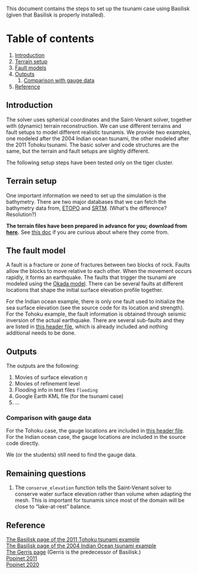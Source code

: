This document contains the steps to set up the tsunami case using Basilisk (given that Basilisk is properly installed).

# Table of contents
1. [Introduction](#introduction)
2. [Terrain setup](#paragraph1)
3. [Fault models](#paragraph2)
4. [Outputs](#outputs)
    1. [Comparison with gauge data](#gauge)
6. [Reference](#reference)

## Introduction <a name="introduction"></a>
The solver uses spherical coordinates and the Saint-Venant solver, together with (dynamic) terrain reconstruction. We can use different terrains and fault setups to model different realistic tsunamis. We provide two examples, one modeled after the 2004 Indian ocean tsunami, the other modeled after the 2011 Tohoku tsunami. The basic solver and code structures are the same, but the terrain and fault setups are slightly different.

The following setup steps have been tested only on the tiger cluster.

## Terrain setup <a name="paragraph1"></a>
One important information we need to set up the simulation is the bathymetry. There are two major databases that we can fetch the bathymetry data from, [ETOPO](https://www.ncei.noaa.gov/products/etopo-global-relief-model) and [SRTM](https://www.usgs.gov/centers/eros/science/usgs-eros-archive-digital-elevation-shuttle-radar-topography-mission-srtm). (What's the difference? Resolution?)

**The terrain files have been prepared in advance for you; download from [here](https://drive.google.com/drive/folders/1bUBvUA6-bmJLVJDFnRKHl1B_VCOzAT4V?usp=sharing).** See [this doc](https://github.com/jiarong-wu/ENV-330-Ocean-Waves/blob/main/terrain_prep.md) if you are curious about where they come from.
 
## The fault model <a name="paragraph2"></a>
A fault is a fracture or zone of fractures between two blocks of rock. Faults allow the blocks to move relative to each other. When the movement occurs rapidly, it forms an earthquake. The faults that trigger the tsunami are modeled using the [Okada model](http://basilisk.fr/src/okada.h). There can be several faults at different locations that shape the initial surface elevation profile together.

For the Indian ocean example, there is only one fault used to initialize the sea surface elevation (see the source code for its location and strength).
For the Tohoku example, the fault information is obtained through seismic inversion of the actual earthquake. There are several sub-faults and they are listed in [this header file](http://basilisk.fr/src/examples/tohoku/faults.h), which is already included and nothing additional needs to be done.

## Outputs <a name="outputs"></a>
The outputs are the following:
1. Movies of surface elevation $\eta$
2. Movies of refinement level
3. Flooding info in text files `flooding`
4. Google Earth KML file (for the tsunami case)
5. ...

### Comparison with gauge data <a name="gauge"></a>
For the Tohoku case, the gauge locations are included in [this header file](http://basilisk.fr/src/examples/tohoku/gauges.h). For the Indian ocean case, the gauge locations are included in the source code directly.

We (or the students) still need to find the gauge data.

## Remaining questions
1. The `conserve_elevation` function tells the Saint-Venant solver to conserve water surface elevation rather than volume when adapting the mesh. This is important for tsunamis since most of the domain will be close to “lake-at-rest” balance.

## Reference <a name="reference"></a>
[The Basilisk page of the 2011 Tohoku tsunami example](http://basilisk.fr/src/examples/tohoku.c) </br>
[The Basilisk page of the 2004 Indian Ocean tsunami example](http://basilisk.fr/src/examples/tsunami.c) </br>
[The Gerris page](https://gfs.sourceforge.net/wiki/index.php/Xyz2kdt) (Gerris is the predecessor of Basilisk.) </br>
[Popinet 2011](https://link.springer.com/article/10.1007/s10236-011-0438-z) </br>
[Popinet 2020](https://www.sciencedirect.com/science/article/pii/S0021999120303831?via%3Dihub) </br>


